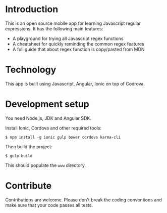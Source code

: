 # Introduction

This is an open source mobile app for learning Javascript regular expressions.
It has the following main features:

* A playground for trying all Javascript regex functions
* A cheatsheet for quickly reminding the common regex features
* A full guide that about regex function is copy/pasted from MDN

# Technology

This app is built using Javascript, Angular, Ionic on top of Codrova.

# Development setup

You need Node.js, JDK and Angular SDK.

Install Ionic, Cordova and other required tools:

```
$ npm install -g ionic gulp bower cordova karma-cli
```

Then build the project:

```
$ gulp build
```

This should populate the `www` directory.

# Contribute

Contributions are welcome. Please don't break the coding conventions and make
sure that your code passes all tests.
